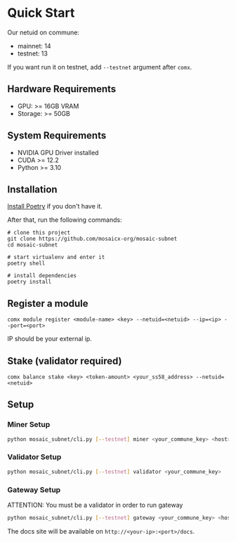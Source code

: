 # Quick Start

Our netuid on commune:

* mainnet: 14
* testnet: 13

If you want run it on testnet, add `--testnet` argument after `comx`.

## Hardware Requirements

* GPU: >= 16GB VRAM
* Storage: >= 50GB

## System Requirements

* NVIDIA GPU Driver installed
* CUDA >= 12.2
* Python >= 3.10

## Installation

[Install Poetry](https://python-poetry.org/docs/) if you don't have it.

After that, run the following commands:

```
# clone this project
git clone https://github.com/mosaicx-org/mosaic-subnet
cd mosaic-subnet

# start virtualenv and enter it
poetry shell

# install dependencies
poetry install
```

## Register a module

```
comx module register <module-name> <key> --netuid=<netuid> --ip=<ip> --port=<port>
```

IP should be your external ip.

## Stake (validator required)

```
comx balance stake <key> <token-amount> <your_ss58_address> --netuid=<netuid>
```

## Setup

### Miner Setup

```bash
python mosaic_subnet/cli.py [--testnet] miner <your_commune_key> <host> <port>
```

### Validator Setup

```bash
python mosaic_subnet/cli.py [--testnet] validator <your_commune_key>
```

### Gateway Setup

ATTENTION: You must be a validator in order to run gateway

```bash
python mosaic_subnet/cli.py [--testnet] gateway <your_commune_key> <host> <port>
```

The docs site will be available on `http://<your-ip>:<port>/docs`.



